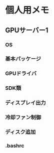 # 個人用メモ
## GPUサーバー1

### OS

### 基本パッケージ

### GPUドライバ

### SDK類

### ディスプレイ出力

### 冷却ファン制御

### ディスク追加

### .bashrc
